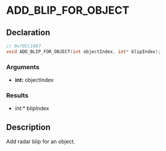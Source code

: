 # ADD_BLIP_FOR_OBJECT

## Declaration
```cpp
// 0x70CC1487
void ADD_BLIP_FOR_OBJECT(int objectIndex, int* blipIndex);
```

### Arguments
- **int:** objectIndex

### Results
- **int*:** blipIndex

## Description
Add radar blip for an object.